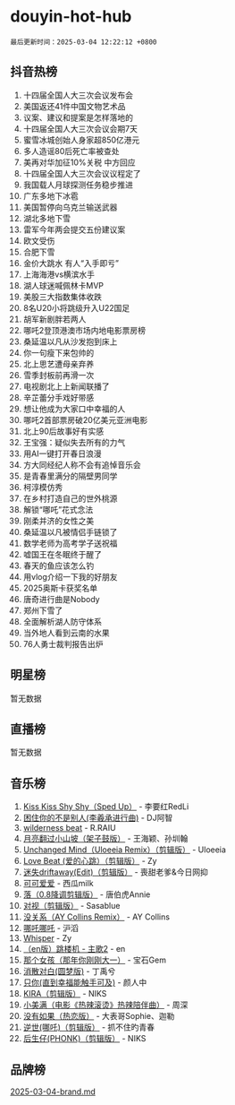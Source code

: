 # douyin-hot-hub

`最后更新时间：2025-03-04 12:22:12 +0800`

## 抖音热榜

1. 十四届全国人大三次会议发布会
1. 美国返还41件中国文物艺术品
1. 议案、建议和提案是怎样落地的
1. 十四届全国人大三次会议会期7天
1. 蜜雪冰城创始人身家超850亿港元
1. 多人造谣80后死亡率被查处
1. 美再对华加征10%关税 中方回应
1. 十四届全国人大三次会议议程定了
1. 我国载人月球探测任务稳步推进
1. 广东多地下冰雹
1. 美国暂停向乌克兰输送武器
1. 湖北多地下雪
1. 雷军今年两会提交五份建议案
1. 欧文受伤
1. 合肥下雪
1. 金价大跳水 有人“入手即亏”
1. 上海海港vs横滨水手
1. 湖人球迷喊佩林卡MVP
1. 美股三大指数集体收跌
1. 8名U20小将跳级升入U22国足
1. 胡军新剧胖若两人
1. 哪吒2登顶港澳市场内地电影票房榜
1. 桑延温以凡从沙发抱到床上
1. 你一句瘦下来包帅的
1. 北上思艺遭母亲弃养
1. 雪季封板前再滑一次
1. 电视剧北上上新闻联播了
1. 辛芷蕾分手戏好带感
1. 想让他成为大家口中幸福的人
1. 哪吒2首部票房破20亿美元亚洲电影
1. 北上90后故事好有实感
1. 王宝强：疑似失去所有的力气
1. 用AI一键打开春日浪漫
1. 方大同经纪人称不会有追悼音乐会
1. 是青春里满分的隔壁男同学
1. 柯淳模仿秀
1. 在乡村打造自己的世外桃源
1. 解锁“哪吒”花式念法
1. 刚柔并济的女性之美
1. 桑延温以凡被情侣手链锁了
1. 数学老师为高考学子送祝福
1. 嘘国王在冬眠终于醒了
1. 春天的鱼应该怎么钓
1. 用vlog介绍一下我的好朋友
1. 2025奥斯卡获奖名单
1. 唐奇进行曲是Nobody
1. 郑州下雪了
1. 全面解析湖人防守体系
1. 当外地人看到云南的水果
1. 76人勇士裁判报告出炉

## 明星榜

暂无数据

## 直播榜

暂无数据

## 音乐榜

1. [Kiss Kiss Shy Shy（Sped Up）](https://sf5-hl-cdn-tos.douyinstatic.com/obj/tos-cn-ve-2774/oYpXDAeGgQK0zfPaji7iKUixpCXFGILeLGmvYA) - 李要红RedLi
1. [困住你的不是别人(李羲承进行曲)](https://sf3-cdn-tos.douyinstatic.com/obj/tos-cn-ve-2774/okWrrVL1iQGZbfHVeCPAe7IaerYfM2jEQi5mNI) - DJ阿智
1. [wilderness beat](https://sf5-hl-cdn-tos.douyinstatic.com/obj/tos-cn-ve-2774/o0oBmODSFCpfFdLRGzAAFC2ah9AIMEQfAOueVE) - R.RAIU
1. [月亮翻过小山坡（架子鼓版）](https://sf3-cdn-tos.douyinstatic.com/obj/tos-cn-ve-2774/oMNeN2LYSVP6MMtoAQFGfeQDeftQqYPEErIl8Y) - 王海颖、孙圳翰
1. [Unchanged Mind（Uloeeia Remix）（剪辑版）](https://sf3-cdn-tos.douyinstatic.com/obj/tos-cn-ve-2774/oIHYu1YfsziJqmggAqBsXOiiI2Y1QB6I61RsMW) - Uloeeia
1. [Love Beat  (爱的心跳）（剪辑版）](https://sf3-cdn-tos.douyinstatic.com/obj/tos-cn-ve-2774/oUlARwvEINIisZ9nCnKMZiYFGfCCYLtDADDBge) - Zy
1. [迷失driftaway(Edit)（剪辑版）](https://sf3-cdn-tos.douyinstatic.com/obj/tos-cn-ve-2774/ogaa1xGNeFO6FCaMgO8PzzAceEI4fBLDMi15H3) - 喪甜老爹&今日网抑
1. [可可爱爱](https://sf3-cdn-tos.douyinstatic.com/obj/tos-cn-ve-2774/0deb1e75aea643b9927ba26aaafa29dd) - 西瓜milk
1. [落（0.8降调剪辑版）](https://sf3-cdn-tos.douyinstatic.com/obj/tos-cn-ve-2774/ociN0WUv3APijBYr6DUmAHmdkZ5MjM6gIF3iA) - 唐伯虎Annie
1. [对视（剪辑版）](https://sf3-cdn-tos.douyinstatic.com/obj/tos-cn-ve-2774/ogKtIhiB0WfAa18F9z3uWODMtZi2ysB1VuAIsQ) - Sasablue
1. [没关系（AY Collins Remix）](https://sf3-cdn-tos.douyinstatic.com/obj/tos-cn-ve-2774/oIBbI5Ghw4zdUCQMJrDEFaAQilZP3EIDSi7MW) - AY Collins
1. [哪吒哪吒](https://sf3-cdn-tos.douyinstatic.com/obj/tos-cn-ve-2774/oUkQCgCDnBanFehFEFQDxCQntAOIfp9gyZYFVo) - 沪滔
1. [Whisper](https://sf5-hl-cdn-tos.douyinstatic.com/obj/tos-cn-ve-2774/oEeYKDxIDCFuArkftgkGqCnG7xZtRC2rEMKBQi) - Zy
1. [（en版）跳楼机 - 主歌2](https://sf3-cdn-tos.douyinstatic.com/obj/tos-cn-ve-2774/oklN6GvgQ2L8DpPeaAGf1gPeyKzjXFwHIwoCZv) - en
1. [那个女孩（那年你刚刚大一）](https://sf3-cdn-tos.douyinstatic.com/obj/tos-cn-ve-2774/o4IZw7TlivwiBBBMA2rIgWrGNIrjFroh6bPqQ) - 宝石Gem
1. [消散对白(圆梦版)](https://sf3-cdn-tos.douyinstatic.com/obj/tos-cn-ve-2774/og4jB5I5IizzoZVAAAzWgBMAsMDWoArfwBOiFs) - 丁禹兮
1. [只你(直到幸福能触手可及)](https://sf3-cdn-tos.douyinstatic.com/obj/tos-cn-ve-2774/o0lBkRDzFTeaVSUz3ZZSCBVtZ5DIMQGfgmEAuE) - 颜人中
1. [KIRA（剪辑版）](https://sf3-cdn-tos.douyinstatic.com/obj/tos-cn-ve-2774/o0Bq3TvdHqOfzihWrHyABMociuMA3Inwsbx9Wi) - NIKS
1. [小美满（电影《热辣滚烫》热辣陪伴曲）](https://sf3-cdn-tos.douyinstatic.com/obj/tos-cn-ve-2774/o0GAn2lSgfZIDUgtevCGDQYnFg4CwnrBaxbTZL) - 周深
1. [没有如果（热恋版）](https://sf3-cdn-tos.douyinstatic.com/obj/tos-cn-ve-2774/o4iETqbxIThtCXlBeV0DfAhZsbCFGhagYupnMx) - 大表哥Sophie、迦勒
1. [逆世(哪吒)（剪辑版）](https://sf3-cdn-tos.douyinstatic.com/obj/tos-cn-ve-2774/oMIEZAfEogrLnzfDWMBiZKCWuXIUFLtRDsOFWs) - 抓不住旳青春
1. [后生仔(PHONK)（剪辑版）](https://sf3-cdn-tos.douyinstatic.com/obj/tos-cn-ve-2774/o0TzmfumdQAJ1aGG9F5LfTXIYeGcqYKRPAeFdJ) - NIKS

## 品牌榜

[2025-03-04-brand.md](2025-03-04-brand.md)
